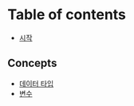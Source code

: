 # Table of contents

* [시작](README.md)

## Concepts

* [데이터 타입](concepts/datatype.md)
* [변수](concepts/variable.md)

